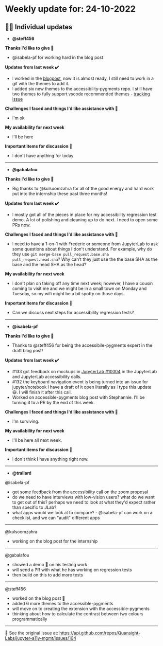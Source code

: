 # Weekly update for: 24-10-2022

## :singer: Individual updates

- **@steff456** 

 **Thanks I'd like to give 🙌**
- @isabela-pf for working hard in the blog post

**Updates from last week :heavy_check_mark:**
- I worked in the [blogpost](https://docs.google.com/document/d/11npNB1DcUbax2h3dYIfX-DYH7TKGP4fjyBalvnXYN-g/edit), now it is almost ready, I still need to work in a gif with the themes to add it.
- I added six new themes to the accessibility-pygments repo. I still have two themes to fully support vscode recommended themes - [tracking issue](https://github.com/Quansight-Labs/accessible-pygments/issues/2)

**Challenges I faced and things I'd like assistance with 🙏**
- I'm ok

**My availability for next week**
- I'll be here

**Important items for discussion 💬**
- I don't have anything for today 
---

- **@gabalafou** 

 **Thanks I'd like to give 🙌**
- Big thanks to @kulsoomzahra for all of the good energy and hard work put into the internship these past three months!

**Updates from last week :heavy_check_mark:**
- I mostly got all of the pieces in place for my accessibility regression test demo. A lot of polishing and cleaning up to do next. I need to open some PRs now.

**Challenges I faced and things I'd like assistance with 🙏**
- I need to have a 1-on-1 with Frederic or someone from JupyterLab to ask some questions about things I don't understand. For example, why do they use `git merge-base pull_request.base.sha pull_request.head.sha`? Why can't they just use the the base SHA as the base and the head SHA as the head? 
 
**My availability for next week**
- I don't plan on taking off any time next week; however, I have a cousin coming to visit me and we might be in a small town on Monday and Tuesday, so my wifi might be a bit spotty on those days.

**Important items for discussion 💬**
- Can we discuss next steps for accessibility regression tests? 
---

- **@isabela-pf** 

 **Thanks I'd like to give 🙌**
- Thanks to @steff456 for being the accessibile-pygments expert in the draft blog post! 

**Updates from last week :heavy_check_mark:**
- #133 got feedback on mockups in [JupyterLab #10004](https://github.com/jupyterlab/jupyterlab/issues/10004) in the JupyterLab and JupyterLab accessibility calls.
- #132 the keyboard navigation event is being turned into an issue for jupyter/notebook I have a draft of it open literally as I type this update 😆. I will finish it after this call.
- Worked on accessible-pygments blog post with Stephannie. I'll be turning it to a PR by the end of this week.

**Challenges I faced and things I'd like assistance with 🙏**
- I'm surviving.

**My availability for next week**
- I'll be here all next week.

**Important items for discussion 💬**
- I don't think I have anything right now. 
---

- **@trallard** 

 @isabela-pf 
  - got some feedback from the accessibility call on the zoom proposal
  - do we need to have interviews with low-vision users? what do we want to get out of this? perhaps we need to look at what they'd expect rather than specific to JLab?
  - what apps would we look at to compare? - @isabela-pf  can work on a checklist, and we can "audit" different apps 

---

@kulsoomzahra 
  - working on the blog post for the internship

---

@gabalafou 
  - showed a demo 🎉  on his testing work
  - will send a PR with what he has working on regression tests 
  - then build on this to add more tests

---

@steff456 
  - worked on the blog post 📝 
  - added 6 more themes to the accessible-pygments 
  - will move on to creating the extension with the accessible-pygments
  - thinking about how to calculate the contrast between two colours programmatically  
---


:link: See the original issue at: <https://api.github.com/repos/Quansight-Labs/jupyter-a11y-mgmt/issues/164>

